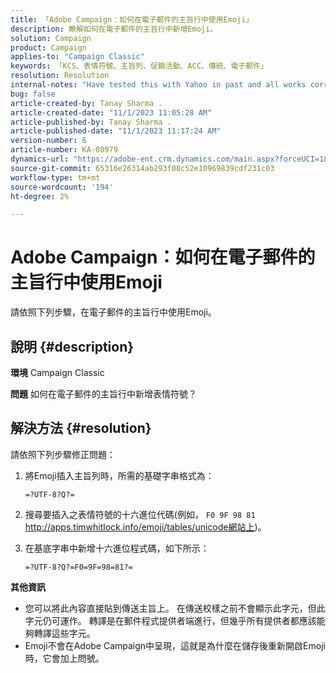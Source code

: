 ```yaml
---
title: 「Adobe Campaign：如何在電子郵件的主旨行中使用Emoji」
description: 瞭解如何在電子郵件的主旨行中新增Emoji。
solution: Campaign
product: Campaign
applies-to: "Campaign Classic"
keywords: 「KCS、表情符號、主旨列、促銷活動、ACC、傳統、電子郵件」
resolution: Resolution
internal-notes: "Have tested this with Yahoo in past and all works correctly, but Microsoft Outlook only displays the encoding"
bug: false
article-created-by: Tanay Sharma .
article-created-date: "11/1/2023 11:05:28 AM"
article-published-by: Tanay Sharma .
article-published-date: "11/1/2023 11:17:24 AM"
version-number: 6
article-number: KA-08979
dynamics-url: "https://adobe-ent.crm.dynamics.com/main.aspx?forceUCI=1&pagetype=entityrecord&etn=knowledgearticle&id=dd8ab88c-a678-ee11-8179-6045bd006149"
source-git-commit: 65316e26314ab293f08c52e10969839cdf231c03
workflow-type: tm+mt
source-wordcount: '194'
ht-degree: 2%

---
```


# Adobe Campaign：如何在電子郵件的主旨行中使用Emoji


請依照下列步驟，在電子郵件的主旨行中使用Emoji。

## 說明 {#description}


<b>環境</b>
Campaign Classic

<b>問題</b>
如何在電子郵件的主旨行中新增表情符號？




## 解決方法 {#resolution}


請依照下列步驟修正問題：

1. 將Emoji插入主旨列時，所需的基礎字串格式為：

   `=?UTF-8?Q?=`
2. 搜尋要插入之表情符號的十六進位代碼(例如， `F0 9F 98 81` http://apps.timwhitlock.info/emoji/tables/unicode網站上)。
3. 在基底字串中新增十六進位程式碼，如下所示：

   `=?UTF-8?Q?=F0=9F=98=81?=`


<b>其他資訊</b>

- 您可以將此內容直接貼到傳送主旨上。 在傳送校樣之前不會顯示此字元，但此字元仍可運作。 轉譯是在郵件程式提供者端進行，但幾乎所有提供者都應該能夠轉譯這些字元。
- Emoji不會在Adobe Campaign中呈現，這就是為什麼在儲存後重新開啟Emoji時，它會加上問號。



